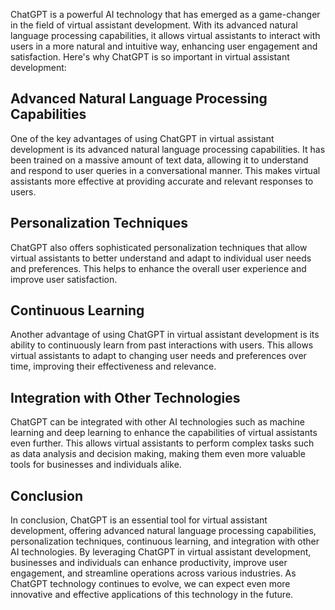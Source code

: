 
ChatGPT is a powerful AI technology that has emerged as a game-changer in the field of virtual assistant development. With its advanced natural language processing capabilities, it allows virtual assistants to interact with users in a more natural and intuitive way, enhancing user engagement and satisfaction. Here's why ChatGPT is so important in virtual assistant development:

Advanced Natural Language Processing Capabilities
-------------------------------------------------

One of the key advantages of using ChatGPT in virtual assistant development is its advanced natural language processing capabilities. It has been trained on a massive amount of text data, allowing it to understand and respond to user queries in a conversational manner. This makes virtual assistants more effective at providing accurate and relevant responses to users.

Personalization Techniques
--------------------------

ChatGPT also offers sophisticated personalization techniques that allow virtual assistants to better understand and adapt to individual user needs and preferences. This helps to enhance the overall user experience and improve user satisfaction.

Continuous Learning
-------------------

Another advantage of using ChatGPT in virtual assistant development is its ability to continuously learn from past interactions with users. This allows virtual assistants to adapt to changing user needs and preferences over time, improving their effectiveness and relevance.

Integration with Other Technologies
-----------------------------------

ChatGPT can be integrated with other AI technologies such as machine learning and deep learning to enhance the capabilities of virtual assistants even further. This allows virtual assistants to perform complex tasks such as data analysis and decision making, making them even more valuable tools for businesses and individuals alike.

Conclusion
----------

In conclusion, ChatGPT is an essential tool for virtual assistant development, offering advanced natural language processing capabilities, personalization techniques, continuous learning, and integration with other AI technologies. By leveraging ChatGPT in virtual assistant development, businesses and individuals can enhance productivity, improve user engagement, and streamline operations across various industries. As ChatGPT technology continues to evolve, we can expect even more innovative and effective applications of this technology in the future.
